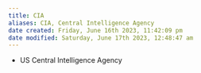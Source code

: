 ```yaml
---
title: CIA
aliases: CIA, Central Intelligence Agency
date created: Friday, June 16th 2023, 11:42:09 pm
date modified: Saturday, June 17th 2023, 12:48:47 am
---
```

- US Central Intelligence Agency